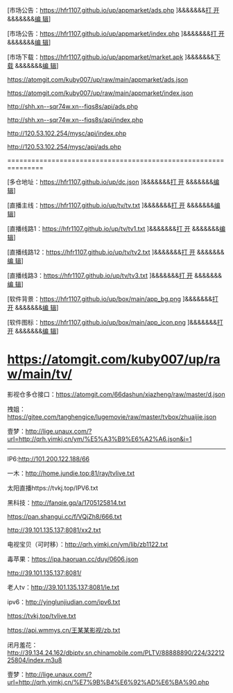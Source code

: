 
[市场公告：https://hfr1107.github.io/up/appmarket/ads.php ]&&&&&&&[打  开](https://hfr1107.github.io/up/appmarket/ads.php) &&&&&&&[编   辑](https://github.com/hfr1107/up/edit/main/appmarket/ads.php)]

[市场公告：https://hfr1107.github.io/up/appmarket/index.php ]&&&&&&&[打  开](https://hfr1107.github.io/up/appmarket/index.php) &&&&&&&[编   辑](https://github.com/hfr1107/up/edit/main/appmarket/index.php)]

[市场下载：https://hfr1107.github.io/up/appmarket/market.apk ]&&&&&&&[下  载](https://hfr1107.github.io/up/appmarket/market.apk) &&&&&&&[编   辑](https://github.com/hfr1107/up/edit/main/appmarket/)]

https://atomgit.com/kuby007/up/raw/main/appmarket/ads.json

https://atomgit.com/kuby007/up/raw/main/appmarket/index.json

http://shh.xn--sqr74w.xn--fiqs8s/api/ads.php  

http://shh.xn--sqr74w.xn--fiqs8s/api/index.php

http://120.53.102.254/mysc/api/index.php

http://120.53.102.254/mysc/api/ads.php

===============================================================

[多仓地址：https://hfr1107.github.io/up/dc.json ]&&&&&&&[打   开](https://hfr1107.github.io/up/dc.json) &&&&&&&[编   辑](https://github.com/hfr1107/up/edit/main/dc.json)]

[直播主线：https://hfr1107.github.io/up/tv/tv.txt ]&&&&&&&[打   开](https://hfr1107.github.io/up/tv/tv.txt) &&&&&&&[编   辑](https://github.com/hfr1107/up/edit/main/tv/tv.txt)]

[直播线路1：https://hfr1107.github.io/up/tv/tv1.txt ]&&&&&&&[打   开](https://hfr1107.github.io/up/tv/tv1.txt) &&&&&&&[编   辑](https://github.com/hfr1107/up/edit/main/tv/tv1.txt)]

[直播线路12：https://hfr1107.github.io/up/tv/tv2.txt ]&&&&&&&[打   开](https://hfr1107.github.io/up/tv/tv2.txt) &&&&&&&[编   辑](https://github.com/hfr1107/up/edit/main/tv/tv2.txt)]

[直播线路3：https://hfr1107.github.io/up/tv/tv3.txt ]&&&&&&&[打   开](https://hfr1107.github.io/up/tv/tv3.txt) &&&&&&&[编   辑](https://github.com/hfr1107/up/edit/main/tv/tv3.txt)]

[软件背景：https://hfr1107.github.io/up/box/main/app_bg.png ]&&&&&&&[打   开](https://hfr1107.github.io/up/box/main/app_bg.png) &&&&&&&[编   辑](https://github.com/hfr1107/up/edit/main/box/main)]

[软件图标：https://hfr1107.github.io/up/box/main/app_icon.png ]&&&&&&&[打   开](https://hfr1107.github.io/up/box/main/app_icon.png) &&&&&&&[编   辑](https://github.com/hfr1107/up/edit/main/box/main)]


https://atomgit.com/kuby007/up/raw/main/tv/
===============================================================

影视仓多仓接口：https://atomgit.com/66dashun/xiazheng/raw/master/d.json

拽姐：https://gitee.com/tanghengice/lugemovie/raw/master/tvbox/zhuaijie.json

壹梦：http://lige.unaux.com/?url=http://qrh.yimkj.cn/ym/%E5%A3%B9%E6%A2%A6.json&i=1

---------------------------------------------------------------------------------------------

IP6:http://101.200.122.188/66

一木：http://home.jundie.top:81/ray/tvlive.txt

太阳直播https://tvkj.top/IPV6.txt

黑科技：http://fanqie.gq/a/1705125814.txt

https://pan.shangui.cc/f/VQjZh8/666.txt

http://39.101.135.137:8081/xx2.txt

电视宝贝（可时移）：http://qrh.yimkj.cn/ym/lib/zb1122.txt


毒苹果：https://ipa.haoruan.cc/duy/0606.json

http://39.101.135.137:8081/

老人tv：http://39.101.135.137:8081/le.txt

ipv6：http://yinglunjiudian.com/ipv6.txt

https://tvkj.top/tvlive.txt

https://api.wmmys.cn/王某某影视/zb.txt

闭月羞花：http://39.134.24.162/dbiptv.sn.chinamobile.com/PLTV/88888890/224/3221225804/index.m3u8

壹梦：http://lige.unaux.com/?url=http://qrh.yimkj.cn/%E7%9B%B4%E6%92%AD%E6%BA%90.php
